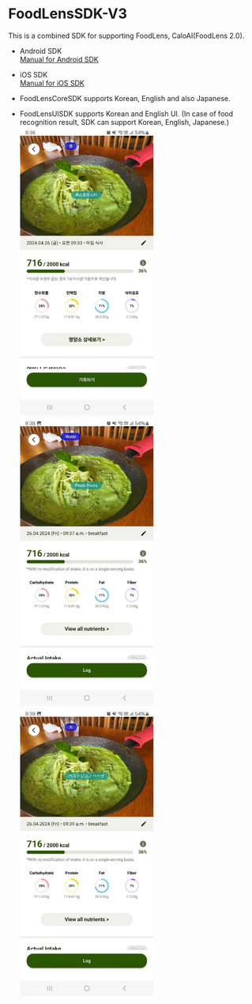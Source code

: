# FoodLensSDK-V3

This is a combined SDK for supporting FoodLens, CaloAI(FoodLens 2.0).
- Android SDK  
  [Manual for Android SDK](Android/)


- iOS SDK  
  [Manual for iOS SDK](IOS/)

- FoodLensCoreSDK supports Korean, English and also Japanese.
- FoodLensUISDK supports Korean and English UI. (In case of food recognition result, SDK can support Korean, English, Japanese.)
<img src="./images/sc_kr.jpg" width="270" height="585"> <img src="./images/sc_en.jpg" width="270" height="585"> <img src="./images/sc_jp.jpg" width="270" height="585">


